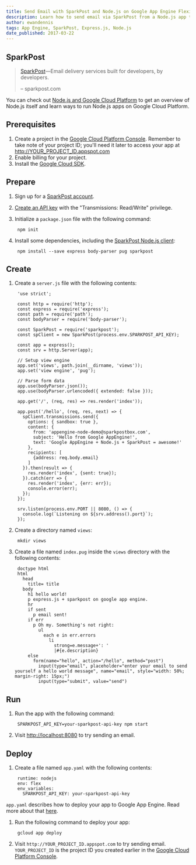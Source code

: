 ```yaml
---
title: Send Email with SparkPost and Node.js on Google App Engine Flexible Environment
description: Learn how to send email via SparkPost from a Node.js app to Google App Engine flexible environment.
author: ewandennis
tags: App Engine, SparkPost, Express.js, Node.js
date_published: 2017-03-22
---
```

## SparkPost

> [SparkPost][sparkpost]—Email delivery services built for developers, by developers.
>
> – sparkpost.com

You can check out [Node.js and Google Cloud Platform][nodejs-gcp] to get an
overview of Node.js itself and learn ways to run Node.js apps on Google Cloud
Platform.

## Prerequisites

1. Create a project in the [Google Cloud Platform Console](https://console.cloud.google.com/).
    Remember to take note of your project ID; you'll need it later to access your app at http://YOUR_PROJECT_ID.appspot.com
1. Enable billing for your project.
1. Install the [Google Cloud SDK](https://cloud.google.com/sdk/).

## Prepare

1. Sign up for a [SparkPost account](https://app.sparkpost.com/sign-up).

1. [Create an API key](https://app.sparkpost.com/account/credentials) with the "Transmissions: Read/Write" privilege.

1. Initialize a `package.json` file with the following command:

        npm init

1. Install some dependencies, including the [SparkPost Node.js client](https://github.com/sparkpost/node-sparkpost):

        npm install --save express body-parser pug sparkpost

## Create

1. Create a `server.js` file with the following contents:

        'use strict';

        const http = require('http');
        const express = require('express');
        const path = require('path');
        const bodyParser = require('body-parser');

        const SparkPost = require('sparkpost');
        const spClient = new SparkPost(process.env.SPARKPOST_API_KEY);

        const app = express();
        const srv = http.Server(app);

        // Setup view engine
        app.set('views', path.join(__dirname, 'views'));
        app.set('view engine', 'pug');

        // Parse form data
        app.use(bodyParser.json());
        app.use(bodyParser.urlencoded({ extended: false }));

        app.get('/', (req, res) => res.render('index'));

        app.post('/hello', (req, res, next) => {
          spClient.transmissions.send({
            options: { sandbox: true },
            content: {
              from: 'appengine-node-demo@sparkpostbox.com',
              subject: 'Hello from Google AppEngine!',
              text: 'Google AppEngine + Node.js + SparkPost = awesome!'
            },
            recipients: [
              {address: req.body.email} 
            ]
          }).then(result => {
            res.render('index', {sent: true});
          }).catch(err => {
            res.render('index', {err: err});
            console.error(err);
          });
        });

        srv.listen(process.env.PORT || 8080, () => {
          console.log(`Listening on ${srv.address().port}`);
        });

1. Create a directory named `views`:

        mkdir views

1. Create a file named `index.pug` inside the `views` directory with the
following contents:

        doctype html
        html    
          head
            title= title
          body
            h1 hello world!
            p express.js + sparkpost on google app engine.
            hr
            if sent
              p email sent!
            if err
              p Oh my. Something's not right:
                ul
                  each e in err.errors
                    li
                      strong=e.message+': '
                      |#{e.description}
            else
              form(name="hello", action="/hello", method="post")
                input(type="email", placeholder="enter your email to send yourself a hello world message", name="email", style="width: 50%; margin-right: 15px;")
                input(type="submit", value="send")

## Run

1. Run the app with the following command:

        SPARKPOST_API_KEY=your-sparkpost-api-key npm start

1. Visit [http://localhost:8080](http://localhost:8080) to try sending an email.

## Deploy

1. Create a file named `app.yaml` with the following contents:

        runtime: nodejs
        env: flex
        env_variables:
          SPARKPOST_API_KEY: your-sparkpost-api-key

`app.yaml` describes how to deploy your app to Google App Engine. Read more about that [here](https://cloud.google.com/appengine/docs/flexible/nodejs/configuring-your-app-with-app-yaml).

1. Run the following command to deploy your app:

        gcloud app deploy

1. Visit `http://YOUR_PROJECT_ID.appspot.com` to try sending email. `YOUR_PROJECT_ID` is the project ID you created earlier in the [Google Cloud Platform Console](https://console.cloud.google.com/).

[sparkpost]: https://www.sparkpost.com/
[nodejs-gcp]: https://cloud.google.com/nodejs/
